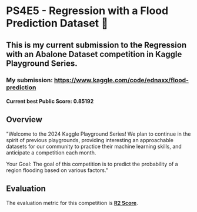 # PS4E5 - Regression with a Flood Prediction Dataset 🌊

## This is my current submission to the Regression with an Abalone Dataset competition in Kaggle Playground Series.

### My submission: https://www.kaggle.com/code/ednaxx/flood-prediction

#### Current best Public Score: **0.85192**

## Overview

"Welcome to the 2024 Kaggle Playground Series! We plan to continue in the spirit of previous playgrounds, providing interesting an approachable datasets for our community to practice their machine learning skills, and anticipate a competition each month.

Your Goal: The goal of this competition is to predict the probability of a region flooding based on various factors."

## Evaluation

The evaluation metric for this competition is [**R2 Score**](https://scikit-learn.org/stable/modules/generated/sklearn.metrics.r2_score.html).
